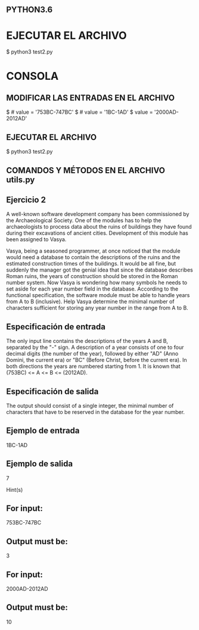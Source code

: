 ## PYTHON3.6

# EJECUTAR EL ARCHIVO
$ python3 test2.py

# CONSOLA

## MODIFICAR LAS ENTRADAS EN EL ARCHIVO 

$ # value = '753BC-747BC'
$ # value = '1BC-1AD'
$ value = '2000AD-2012AD'

## EJECUTAR EL ARCHIVO

$ python3 test2.py

## COMANDOS Y MÉTODOS EN EL ARCHIVO utils.py


## Ejercicio 2
A well-known software development company has been commissioned by the Archaeological Society. One of the modules has to help the archaeologists to process data about the ruins of buildings they have found during their excavations of ancient cities. Development of this module has been assigned to Vasya.

Vasya, being a seasoned programmer, at once noticed that the module would need a database to contain the descriptions of the ruins and the estimated construction times of the buildings. It would be all fine, but suddenly the manager got the genial idea that since the database describes Roman ruins, the years of construction should be stored in the Roman number system. Now Vasya is wondering how many symbols he needs to set aside for each year number field in the database. According to the functional specification, the software module must be able to handle years from A to B (inclusive). Help Vasya determine the minimal number of characters sufficient for storing any year number in the range from A to B.

## Especificación de entrada
The only input line contains the descriptions of the years A and B, separated by the "-" sign. A description of a year consists of one to four decimal digits (the number of the year), followed by either "AD" (Anno Domini, the current era) or "BC" (Before Christ, before the current era). In both directions the years are numbered starting from 1. It is known that (753BC) <= A <= B <= (2012AD).

## Especificación de salida
The output should consist of a single integer, the minimal number of characters that have to be reserved in the database for the year number.

## Ejemplo de entrada
1BC-1AD

## Ejemplo de salida
7

Hint(s)
## For input:

753BC-747BC

## Output must be:

3

## For input:

2000AD-2012AD

## Output must be:

10